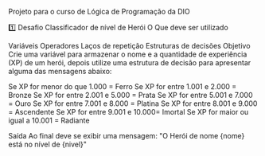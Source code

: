 Projeto para o curso de Lógica de Programação da DIO


1️⃣ Desafio Classificador de nível de Herói
O Que deve ser utilizado

Variáveis
Operadores
Laços de repetição
Estruturas de decisões
Objetivo
Crie uma variável para armazenar o nome e a quantidade de experiência (XP) de um herói, depois utilize uma estrutura de decisão para apresentar alguma das mensagens abaixo:

Se XP for menor do que 1.000 = Ferro Se XP for entre 1.001 e 2.000 = Bronze Se XP for entre 2.001 e 5.000 = Prata Se XP for entre 5.001 e 7.000 = Ouro Se XP for entre 7.001 e 8.000 = Platina Se XP for entre 8.001 e 9.000 = Ascendente Se XP for entre 9.001 e 10.000= Imortal Se XP for maior ou igual a 10.001 = Radiante

Saída
Ao final deve se exibir uma mensagem: "O Herói de nome {nome} está no nível de {nivel}"
